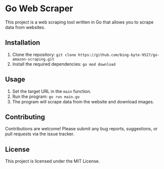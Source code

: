 # Go Web Scraper

This project is a web scraping tool written in Go that allows you to scrape data from websites.

## Installation

1. Clone the repository: `git clone https://github.com/bing-byte-9527/go-amazon-scraping.git`
2. Install the required dependencies: `go mod download`

## Usage

1. Set the target URL in the `main` function.
2. Run the program: `go run main.go`
3. The program will scrape data from the website and download images.

## Contributing

Contributions are welcome! Please submit any bug reports, suggestions, or pull requests via the issue tracker.

## License

This project is licensed under the MIT License.


